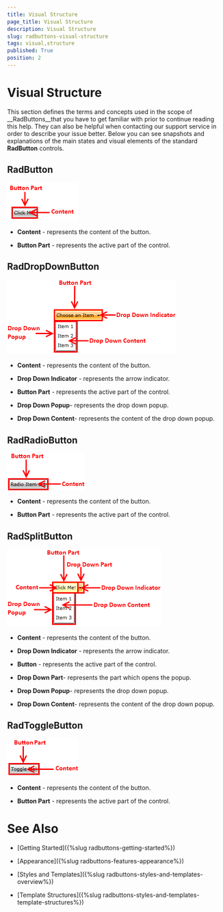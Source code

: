 ```yaml
---
title: Visual Structure
page_title: Visual Structure
description: Visual Structure
slug: radbuttons-visual-structure
tags: visual,structure
published: True
position: 2
---
```


# Visual Structure



This section defines the terms and concepts used in the scope of __RadButtons__that you have to get familiar with
      prior to continue reading this help. They can also be helpful when contacting our support service in order to describe your issue better. 
      Below you can see snapshots and explanations of the main states and visual elements of the standard __RadButton__ 
      controls.

## RadButton

![](images/RadButtons_Visual_Structure_01.png)

* __Content__ - represents the content of the button.

* __Button Part__ - represents the active part of the control.

## RadDropDownButton

![](images/RadButtons_Visual_Structure_02.png)

* __Content__ - represents the content of the button.

* __Drop Down Indicator__ - represents the arrow indicator.

* __Button Part__ - represents the active part of the control.

* __Drop Down Popup__- represents the drop down popup.

* __Drop Down Content__- represents the content of the drop down popup.

## RadRadioButton

![](images/RadButtons_Visual_Structure_03.png)

* __Content__ - represents the content of the button.

* __Button Part__ - represents the active part of the control.

## RadSplitButton

![](images/RadButtons_Visual_Structure_04.png)

* __Content__ - represents the content of the button.

* __Drop Down Indicator__ - represents the arrow indicator.

* __Button__ - represents the active part of the control.

* __Drop Down Part__- represents the part which opens the popup.

* __Drop Down Popup__- represents the drop down popup.

* __Drop Down Content__- represents the content of the drop down popup.

## RadToggleButton

![](images/RadButtons_Visual_Structure_05.png)

* __Content__ - represents the content of the button.

* __Button Part__ - represents the active part of the control.

# See Also

 * [Getting Started]({%slug radbuttons-getting-started%})

 * [Appearance]({%slug radbuttons-features-appearance%})

 * [Styles and Templates]({%slug radbuttons-styles-and-templates-overview%})

 * [Template Structures]({%slug radbuttons-styles-and-templates-template-structures%})
